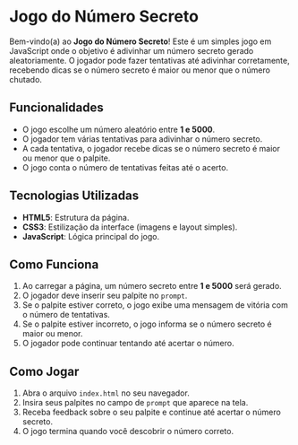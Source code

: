 # Jogo do Número Secreto

Bem-vindo(a) ao **Jogo do Número Secreto**! Este é um simples jogo em JavaScript onde o objetivo é adivinhar um número secreto gerado aleatoriamente. O jogador pode fazer tentativas até adivinhar corretamente, recebendo dicas se o número secreto é maior ou menor que o número chutado.

## Funcionalidades

- O jogo escolhe um número aleatório entre **1 e 5000**.
- O jogador tem várias tentativas para adivinhar o número secreto.
- A cada tentativa, o jogador recebe dicas se o número secreto é maior ou menor que o palpite.
- O jogo conta o número de tentativas feitas até o acerto.

## Tecnologias Utilizadas

- **HTML5**: Estrutura da página.
- **CSS3**: Estilização da interface (imagens e layout simples).
- **JavaScript**: Lógica principal do jogo.

## Como Funciona

1. Ao carregar a página, um número secreto entre **1 e 5000** será gerado.
2. O jogador deve inserir seu palpite no `prompt`.
3. Se o palpite estiver correto, o jogo exibe uma mensagem de vitória com o número de tentativas.
4. Se o palpite estiver incorreto, o jogo informa se o número secreto é maior ou menor.
5. O jogador pode continuar tentando até acertar o número.

## Como Jogar

1. Abra o arquivo `index.html` no seu navegador.
2. Insira seus palpites no campo de `prompt` que aparece na tela.
3. Receba feedback sobre o seu palpite e continue até acertar o número secreto.
4. O jogo termina quando você descobrir o número correto.
